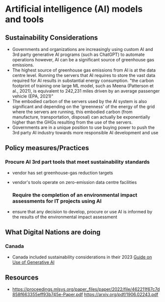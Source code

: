 # Artificial intelligence (AI) models and tools
## Sustainability Considerations
- Governments and organizations are increasingly using custom AI and 3rd party generative AI programs (such as ChatGPT) to automate operations however, AI can be a significant source of greenhouse gas emissions.
- The highest source of greenhouse gas emissions from AI is at the data centre level. Running the servers that AI requires to store the vast data required for AI results in substantial energy consumption. "the carbon footprint of training one large ML model, such as Meena (Patterson et al., 2021), is equivalent to 242,231 miles driven by an average passenger vehicle (EPA, 2021)"
- The embodied carbon of the servers used by the AI system is also significant and depending on the 'greenness' of the energy of the grid where the servers are running, this embodied carbon (from manufacture, transportation, disposal) can actually be exponentially higher than the GHGs resulting from the use of the servers.
- Governments are in a unique position to use buying power to push the 3rd party AI industry towards more responsible AI development and use

## Policy measures/Practices

### Procure AI 3rd part tools that meet sustainability standards
- vendor has set greenhouse-gas reduction targets
- vendor's tools operate on zero-emission data centre facilities

  ### Require the completion of an environmental impact assessments for IT projects using AI
- ensure that any decision to develop, procure or use AI is informed by the results of the environmental impact assessment

## What Digital Nations are doing
### Canada
- Canada included sustainability considerations in their 2023 [Guide on Use of Generative AI](https://www.canada.ca/en/government/system/digital-government/digital-government-innovations/responsible-use-ai/guide-use-generative-ai.html)

## Resources
- https://proceedings.mlsys.org/paper_files/paper/2022/file/462211f67c7d858f663355eff93b745e-Paper.pdf
https://arxiv.org/pdf/1906.02243.pdf


